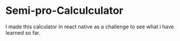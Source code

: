 # Semi-pro-Calculculator
I made this calculator in react native as a challenge to see what i have learned so far. 
